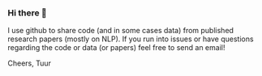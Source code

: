 ### Hi there 👋

I use github to share code (and in some cases data) from published research papers (mostly on NLP). 
If you run into issues or have questions regarding the code or data (or papers) feel free to send an email!

Cheers,
Tuur

<!--
**tuur/tuur** is a ✨ _special_ ✨ repository because its `README.md` (this file) appears on your GitHub profile.

Here are some ideas to get you started:

- 🔭 I’m currently working on ...
- 🌱 I’m currently learning ...
- 👯 I’m looking to collaborate on ...
- 🤔 I’m looking for help with ...
- 💬 Ask me about ...
- 📫 How to reach me: ...
- 😄 Pronouns: ...
- ⚡ Fun fact: ...
-->
